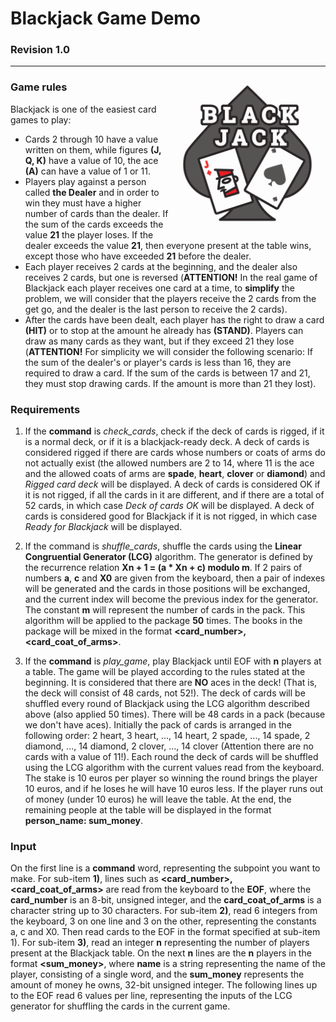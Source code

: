 # Blackjack Game Demo
### Revision 1.0

---

<img src="./blackjack.png" width='250' align="right">

### Game rules
Blackjack is one of the easiest card games to play:
+ Cards 2 through 10 have a value written on them, while figures **(J, Q, K)** have a value of 10, the ace **(A)** can have a value of 1 or 11.
+ Players play against a person called **the Dealer** and in order to win they must have a higher number of cards than the dealer. If the sum of the cards exceeds the value **21** the player loses. If the dealer exceeds the value **21**, then everyone present at the table wins, except those who have exceeded **21** before the dealer.
+ Each player receives 2 cards at the beginning, and the dealer also receives 2 cards, but one is reversed (**ATTENTION!** In the real game of Blackjack each player receives one card at a time, to **simplify** the problem, we will consider that the players receive the 2 cards from the get go, and the dealer is the last person to receive the 2 cards).
+ After the cards have been dealt, each player has the right to draw a card **(HIT)** or to stop at the amount he already has **(STAND)**. Players can draw as many cards as they want, but if they exceed 21 they lose (**ATTENTION!** For simplicity we will consider the following scenario: If the sum of the dealer's or player's cards is less than 16, they are required to draw a card. If the sum of the cards is between 17 and 21, they must stop drawing cards. If the amount is more than 21 they lost).

### Requirements
1) If the **command** is *check_cards*, check if the deck of cards is rigged, if it is a normal deck, or if it is a blackjack-ready deck. A deck of cards is considered rigged if there are cards whose numbers or coats of arms do not actually exist (the allowed numbers are 2 to 14, where 11 is the ace and the allowed coats of arms are **spade**, **heart**, **clover** or **diamond**) and *Rigged card deck* will be displayed. A deck of cards is considered OK if it is not rigged, if all the cards in it are different, and if there are a total of 52 cards, in which case *Deck of cards OK* will be displayed. A deck of cards is considered good for Blackjack if it is not rigged, in which case *Ready for Blackjack* will be displayed.

2) If the command is *shuffle_cards*, shuffle the cards using the **Linear Congruential Generator (LCG)** algorithm. The generator is defined by the recurrence relation **Xn + 1 = (a * Xn + c) modulo m**. If 2 pairs of numbers **a**, **c** and **X0** are given from the keyboard, then a pair of indexes will be generated and the cards in those positions will be exchanged, and the current index will become the previous index for the generator. The constant **m** will represent the number of cards in the pack. This algorithm will be applied to the package **50** times. The books in the package will be mixed in the format **<card_number>,<card_coat_of_arms>**.

3) If the **command** is *play_game*, play Blackjack until EOF with **n** players at a table. The game will be played according to the rules stated at the beginning. It is considered that there are **NO** aces in the deck! (That is, the deck will consist of 48 cards, not 52!). The deck of cards will be shuffled every round of Blackjack using the LCG algorithm described above (also applied 50 times). There will be 48 cards in a pack (because we don't have aces). Initially the pack of cards is arranged in the following order: 2 heart, 3 heart, ..., 14 heart, 2 spade, ..., 14 spade, 2 diamond, ..., 14 diamond, 2 clover, ..., 14 clover (Attention there are no cards with a value of 11!). Each round the deck of cards will be shuffled using the LCG algorithm with the current values read from the keyboard. The stake is 10 euros per player so winning the round brings the player 10 euros, and if he loses he will have 10 euros less. If the player runs out of money (under 10 euros) he will leave the table. At the end, the remaining people at the table will be displayed in the format **person_name: sum_money**.

### Input
On the first line is a **command** word, representing the subpoint you want to make. For sub-item **1)**, lines such as **<card_number>,<card_coat_of_arms>** are read from the keyboard to the **EOF**, where the **card_number** is an 8-bit, unsigned integer, and the **card_coat_of_arms** is a character string up to 30 characters. For sub-item **2)**, read 6 integers from the keyboard, 3 on one line and 3 on the other, representing the constants a, c and X0. Then read cards to the EOF in the format specified at sub-item 1). For sub-item **3)**, read an integer **n** representing the number of players present at the Blackjack table. On the next **n** lines are the **n** players in the format **<name> <sum_money>**, where **name** is a string representing the name of the player, consisting of a single word, and the **sum_money** represents the amount of money he owns, 32-bit unsigned integer. The following lines up to the EOF read 6 values per line, representing the inputs of the LCG generator for shuffling the cards in the current game. 
